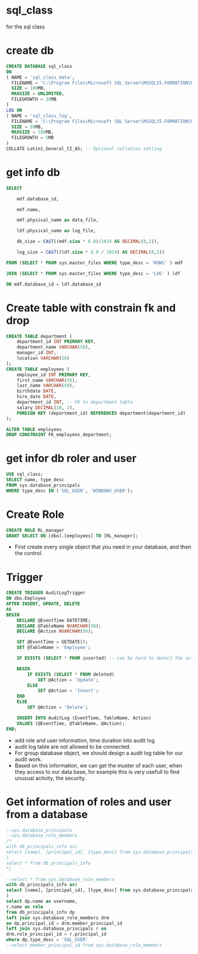 # sql_class
for the sql class

# create db
```sql
CREATE DATABASE sql_class
ON
( NAME = 'sql_class_data',
  FILENAME = 'C:\Program Files\Microsoft SQL Server\MSSQL15.FORMATION\MSSQL\DATA\sql_class_data.mdf',
  SIZE = 100MB,
  MAXSIZE = UNLIMITED,
  FILEGROWTH = 10MB
)
LOG ON
( NAME = 'sql_class_log',
  FILENAME = 'C:\Program Files\Microsoft SQL Server\MSSQL15.FORMATION\MSSQL\DATA\sql_class_log.ldf',
  SIZE = 50MB,
  MAXSIZE = 100MB,
  FILEGROWTH = 5MB
)
COLLATE Latin1_General_CI_AS; -- Optional collation setting


```
# get info db
```sql
SELECT 

    mdf.database_id, 

    mdf.name, 

    mdf.physical_name as data_file, 

    ldf.physical_name as log_file, 

    db_size = CAST((mdf.size * 8.0)/1024 AS DECIMAL(8,2)), 

    log_size = CAST((ldf.size * 8.0 / 1024) AS DECIMAL(8,2))

FROM (SELECT * FROM sys.master_files WHERE type_desc = 'ROWS' ) mdf

JOIN (SELECT * FROM sys.master_files WHERE type_desc = 'LOG' ) ldf

ON mdf.database_id = ldf.database_id


```

# Create table with constrain fk and drop

```sql
CREATE TABLE department (
    department_id INT PRIMARY KEY,
    department_name VARCHAR(50),
    manager_id INT,
    location VARCHAR(50)
);
CREATE TABLE employees (
    employee_id INT PRIMARY KEY,
    first_name VARCHAR(50),
    last_name VARCHAR(50),
    birthdate DATE,
    hire_date DATE,
    department_id INT, -- FK to department table
    salary DECIMAL(10, 2),
    FOREIGN KEY (department_id) REFERENCES department(department_id)
);

ALTER TABLE employees
DROP CONSTRAINT FK_employees_department;
```
# get infor db roler and user
```sql
USE sql_class;
SELECT name, type_desc 
FROM sys.database_principals 
WHERE type_desc IN ('SQL_USER', 'WINDOWS_USER');

```

# Create Role
```sql
CREATE ROLE RL_manager
GRANT SELECT ON [dbo].[employees] TO [RL_manager];
```
- First create every single object that you need in your database, and then the control.

# Trigger
```sql
CREATE TRIGGER AuditLogTrigger
ON dbo.Employee
AFTER INSERT, UPDATE, DELETE
AS
BEGIN
    DECLARE @EventTime DATETIME;
    DECLARE @TableName NVARCHAR(50);
    DECLARE @Action NVARCHAR(50);

    SET @EventTime = GETDATE();
    SET @TableName = 'Employee';

    IF EXISTS (SELECT * FROM inserted) -- can be hard to detect the action

    BEGIN
        IF EXISTS (SELECT * FROM deleted)
            SET @Action = 'Update';
        ELSE
            SET @Action = 'Insert';
    END
    ELSE
        SET @Action = 'Delete';

    INSERT INTO AuditLog (EventTime, TableName, Action)
    VALUES (@EventTime, @TableName, @Action);
END;

```

- add role and user information, time duration into audit log 
- audit log table are not allowed to be connected.
- For group database object, we should design a audit log table for our audit work.
- Based on this information, we can get the muster of each user, when they access to our data base, for example this is very usefull to find unusual activity, the security.


# Get information of roles and user from a database
```sql
--sys.database_principals
--sys.database_role_members
/*
with db_principals_info as(
select [name], [principal_id], [type_desc] from sys.database_principals
)
select * from db_principals_info
*/

--select * from sys.database_role_members
with db_principals_info as(
select [name], [principal_id], [type_desc] from sys.database_principals
)
select dp.name as username,
r.name as role 
from db_principals_info dp
left join sys.database_role_members drm
on dp.principal_id = drm.member_principal_id
left join sys.database_principals r on 
drm.role_principal_id = r.principal_id
where dp.type_desc = 'SQL_USER'
--select member_principal_id from sys.database_role_members

```
